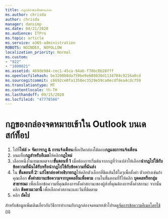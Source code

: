 ```yaml
---
title: กฎกล่องขาเข้าของ๙๒๒
ms.author: chrisda
author: chrisda
manager: dansimp
ms.date: 04/21/2020
ms.audience: ITPro
ms.topic: article
ms.service: o365-administration
ROBOTS: NOINDEX, NOFOLLOW
localization_priority: Normal
ms.custom:
- "922"
- "1800021"
ms.assetid: 469de984-cec1-45ca-94ab-f70bc6b28fff
ms.openlocfilehash: be3200b8da759be9e688030d1134784c9216a0cd
ms.sourcegitcommit: c6692ce0fa1358ec3529e59ca0ecdfdea4cdc759
ms.translationtype: MT
ms.contentlocale: th-TH
ms.lasthandoff: 09/15/2020
ms.locfileid: "47778566"
---
```

# <a name="inbox-rules-in-outlook-desktop"></a>กฎของกล่องจดหมายเข้าใน Outlook บนเดสก์ท็อป

1. ไปที่**ไฟล์ > จัดการกฎ & การแจ้งเตือน**เพื่อเปิดกล่องโต้ตอบ**กฎและการแจ้งเตือน**
2. บนแท็บ**กฎสำหรับอีเมล**ให้คลิก**กฎใหม่**
3. เลือกหนึ่งในเทมเพลตจาก**ขั้นตอนที่ 1** เมื่อต้องการเริ่มต้นจากกฎที่ว่างเปล่าให้เลือก**นำกฎไปใช้กับข้อความที่ฉันได้รับหรือนำกฎไปใช้กับข้อความที่ฉันส่ง**
4. ใน **ขั้นตอนที่ 2: แก้ไขกล่องคำอธิบายกฎ**ให้คลิกตัวเลือกที่ขีดเส้นใต้ใดๆเพื่อตั้งค่า ตัวอย่างเช่นถ้าคุณเลือก **ตั้งค่าสถานะข้อความจากบุคคลอื่นเพื่อตาม** งานในขั้นตอนที่1ให้คลิก **บุคคลหรือกลุ่มสาธารณะ** เพื่อเลือกข้อความที่คุณต้องการตั้งค่าสถานะของผู้ส่งที่คุณต้องการตั้งค่าสถานะ จากนั้นคลิก **ติดตามเวลานี้** เพื่อเลือกค่าสถานะและวันที่ติดตาม
5. คลิก **ถัดไป**

สำหรับข้อมูลเพิ่มเติมเกี่ยวกับวิธีการทำงานกับกฎกล่องจดหมายเข้าโปรดดู[จัดการข้อความอีเมลโดยใช้กฎ](https://support.office.com/article/manage-email-messages-by-using-rules-c24f5dea-9465-4df4-ad17-a50704d66c59)
